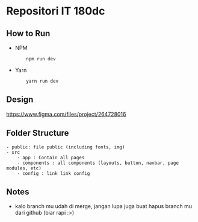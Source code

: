 # Repositori IT 180dc

## How to Run

- NPM

  ```
      npm run dev
  ```

- Yarn

  ```
      yarn run dev
  ```

## Design

https://www.figma.com/files/project/264728016

## Folder Structure

```
- public: file public (including fonts, img)
- src
    - app : Contain all pages
    - components : all components (layouts, button, navbar, page modules, etc)
    - config : link link config
```

## Notes

- kalo branch mu udah di merge, jangan lupa juga buat hapus branch mu dari github (biar rapi :>)

